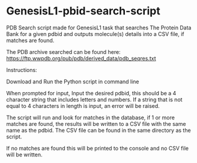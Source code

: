 # GenesisL1-pbid-search-script
PDB Search script made for GenesisL1 task that searches The Protein Data Bank for a given pdbid and outputs molecule(s) details into a CSV file, if matches are found.

The PDB archive searched can be found here: https://ftp.wwpdb.org/pub/pdb/derived_data/pdb_seqres.txt

Instructions:


Download and Run the Python script in command line

When prompted for input, Input the desired pdbid, this should be a 4 character string that includes letters and numbers. If a string that is not equal to 4 characters in length is input, an error will be raised.

The script will run and look for matches in the database, if 1 or more matches are found, the results will be written to a CSV file with the same name as the pdbid. The CSV file can be found in the same directory as the script.

If no matches are found this will be printed to the console and no CSV file will be written.

